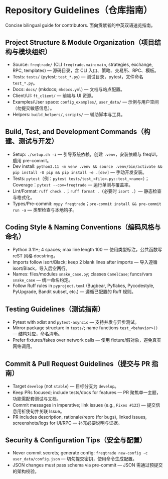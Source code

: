 # Repository Guidelines（仓库指南）

Concise bilingual guide for contributors. 面向贡献者的中英双语速览指南。

## Project Structure & Module Organization（项目结构与模块组织）
- Source: `freqtrade/` (CLI `freqtrade.main:main`, strategies, exchange, RPC, templates) — 源码目录，含 CLI 入口、策略、交易所、RPC、模板。
- Tests: `tests/` (pytest; `test_*.py`) — 测试目录，pytest，文件命名 `test_*.py`。
- Docs: `docs/` (mkdocs; `mkdocs.yml`) — 文档与站点配置。
- Client/UI: `ft_client/` — 前端与 UI 资源。
- Examples/User space: `config_examples/`, `user_data/` — 示例与用户空间（勿提交敏感信息）。
- Helpers: `build_helpers/`, `scripts/` — 辅助脚本与工具。

## Build, Test, and Development Commands（构建、测试与开发）
- Setup: `./setup.sh -i` — 引导系统依赖，创建 `.venv`，安装依赖与 freqUI，启用 pre-commit。
- Dev install: `python3.11 -m venv .venv && source .venv/bin/activate && pip install -U pip && pip install -e .[dev]` — 手动开发安装。
- Tests: `pytest`（例：`pytest tests/test_<file>.py::test_<name>`）；Coverage：`pytest --cov=freqtrade` — 运行单测与覆盖率。
- Lint/Format: `ruff check .`；`ruff format .`（必要时 `isort .`）— 静态检查与格式化。
- Types/Pre-commit: `mypy freqtrade`；`pre-commit install && pre-commit run -a` — 类型检查与本地钩子。

## Coding Style & Naming Conventions（编码风格与命名）
- Python 3.11+; 4 spaces; max line length 100 — 使用类型标注，公共函数写 reST 风格 docstring。
- Imports follow isort/Black; keep 2 blank lines after imports — 导入遵循 isort/Black，导入后空两行。
- Names: files/modules `snake_case.py`; classes `CamelCase`; funcs/vars `snake_case` — 统一命名约定。
- Follow Ruff rules in `pyproject.toml` (Bugbear, Pyflakes, Pycodestyle, PyUpgrade, Bandit subset, etc.) — 遵循已配置的 Ruff 规则。

## Testing Guidelines（测试指南）
- Pytest with xdist and `pytest-asyncio` — 支持并发与异步测试。
- Mirror package structure in `tests/`; name functions `test_<behavior>()` — 结构对应，命名清晰。
- Prefer fixtures/fakes over network calls — 使用 fixture/假对象，避免真实网络调用。

## Commit & Pull Request Guidelines（提交与 PR 指南）
- Target `develop` (not `stable`) — 目标分支为 `develop`。
- Keep PRs focused; include tests/docs for features — PR 聚焦单一主题，功能需配套测试与文档。
- Commit messages in imperative; link issues (e.g., `Fixes #123`) — 提交信息用祈使句并关联 Issue。
- PR includes description, rationale/repro (for bugs), linked issues, screenshots/logs for UI/RPC — 补充必要说明与证据。

## Security & Configuration Tips（安全与配置）
- Never commit secrets; generate config: `freqtrade new-config -c user_data/config.json` — 切勿提交密钥，使用命令生成配置。
- JSON changes must pass schema via pre-commit — JSON 需通过预提交的架构校验。
